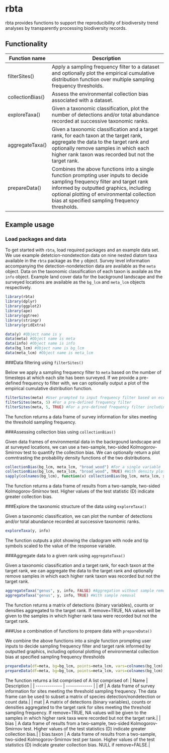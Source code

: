 # rbta

rbta provides functions to support the reproducibility of biodiversity trend analyses by transparently processing biodiversity records.

## Functionality

| Function name  | Description |
| ------------- | ------------- |
| filterSites()  | Apply a sampling frequency filter to a dataset and optionally plot the empirical cumulative distribution function over multiple sampling frequency thresholds.|
| collectionBias()  | Assess the environmental collection bias associated with a dataset.|
| exploreTaxa()  | Given a taxonomic classification, plot the number of detections and/or total abundance recorded at successive taxonomic ranks.|
| aggregateTaxa()  | Given a taxonomic classification and a target rank, for each taxon at the target rank, aggregate the data to the target rank and optionally remove samples in which each higher rank taxon was recorded but not the target rank.|
| prepareData()  | Combines the above functions into a single function prompting user inputs to decide sampling frequency filter and target rank informed by outputted graphics, including optional plotting of environmental collection bias at specified sampling frequency thresholds.|

## Example usage

### Load packages and data

To get started with `rbta`, load required packages and an example
data set. We use example detetcion-nondetection data on nine nested diatom taxa available in the `rbta` package as the `y` object. Survey level information accompanying the detection-nondetection data are available as the `meta` object. Data on the taxonomic classification of each taxon is availale as the `info` object. Example land cover data for the background landscape and the surveyed locations are available as the `bg_lcm` and `meta_lcm` objects respectively.

``` r
library(rbta)
library(dplyr)
library(ggplot2)
library(ape)
library(ggtree)
library(stringr)
library(gridExtra)

data(y) #Object name is y
data(meta) #Object name is meta
data(info) #Object name is info
data(bg_lcm) #Object name is bg_lcm
data(meta_lcm) #Object name is meta_lcm
```

###Data filtering using `filterSites()`

Below we apply a sampling frequency filter to `meta` based on the number of timesteps at which each site has been surveyed. If we provide a pre-defined frequency to filter with, we can optionally output a plot of the empirical cumulative distribution function.

``` r
filterSites(meta) #User prompted to input frequency filter based on ecdf
filterSites(meta, 5) #For a pre-defined frequency filter
filterSites(meta, 5, TRUE) #For a pre-defined frequency filter including the ecdf
```

The function returns a data frame of survey information for sites meeting the threshold sampling frequency.

###Assessing collection bias using `collectionBias()`

Given data frames of environmental data in the backrgound landscape and at surveyed locations, we can use a two-sample, two-sided Kolmogorov-Smirnov test to quantify the collection bias. We can optionally return a plot comntrasting the probability density functions of the two distributions.

``` r
collectionBias(bg_lcm, meta_lcm, "broad_wood") #For a single variable
collectionBias(bg_lcm, meta_lcm, "broad_wood", TRUE) #With density plot returned
sapply(colnames(bg_lcm), function(x) collectionBias(bg_lcm, meta_lcm, x)) #For multiple variables
```

The function returns a data frame of results from a two-sample, two-sided Kolmogorov-Smirnov test. Higher values of the test statistic (D) indicate greater collection bias.

###Explore the taxonomic structure of the data using `exploreTaxa()`

Given a taxonomic classification, we can plot the number of detections and/or total abundance recorded at successive taxonomic ranks.

``` r
exploreTaxa(y, info)
```

The function outputs a plot showing the cladogram with node and tip symbols scaled to the value of the response variable.

###Aggregate data to a given rank using `aggregateTaxa()`

Given a taxonomic classification and a target rank, for each taxon at the target rank, we can aggregate the data to the target rank and optionally remove samples in which each higher rank taxon was recorded but not the target rank.

``` r
aggregateTaxa("genus", y, info, FALSE) #Aggregation without sample removal
aggregateTaxa("genus", y, info, TRUE) #With sample removal
```

The function returns a matrix of detections (binary variables), counts or densities aggregated to the target rank. If remove=TRUE, NA values will be given to the samples in which higher rank taxa were recorded but not the target rank.

###Use a combination of functions to prepare data with `prepareData()`

We combine the above functions into a single function prompting user inputs to decide sampling frequency filter and target rank informed by outputted graphics, including optional plotting of environmental collection bias at specified sampling frequency thresholds

``` r
prepareData(df=meta, bg=bg_lcm, points=meta_lcm, vars=colnames(bg_lcm), mat=y, info=info) #To follow user prompts
prepareData(df=meta, bg=bg_lcm, points=meta_lcm, vars=colnames(bg_lcm), mat=y, info=info, freq=2, rank="genus", remove=TRUE) #For pre-defined settings
```

The function returns a list comprised of A list comprised of:
| Name  | Description |
| ------------- | ------------- |
| df  | A data frame of survey information for sites meeting the threshold sampling frequency. The data frame can be used to subset a matrix of species detection/nondetection or count data.|
| mat  | A matrix of detections (binary variables), counts or densities aggregated to the target rank for sites meeting the threshold sampling frequency. If remove=TRUE, NA values will be given to the samples in which higher rank taxa were recorded but not the target rank.|
| bias  | A data frame of results from a two-sample, two-sided Kolmogorov-Smirnov test. Higher values of the test statistics (D) indicate greater collection bias.|
| bias.taxon  | A data frame of results from a two-sample, two-sided Kolmogorov-Smirnov test per taxon. Higher values of the test statistics (D) indicate greater collection bias. NULL if remove=FALSE.|
